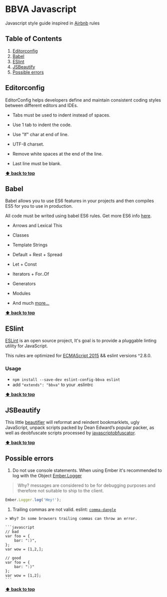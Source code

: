 # BBVA Javascript
Javascript style guide inspired in [Airbnb](https://github.com/airbnb/javascript) rules

## Table of Contents

  1. [Editorconfig](#editorconfig)
  1. [Babel](#babel)
  1. [ESlint](#eslint)
  1. [JSBeautify](#jsbeautify)
  1. [Possible errors](#possible-errors)


## Editorconfig

EditorConfig helps developers define and maintain consistent coding styles between different editors and IDEs.

- Tabs must be used to indent instead of spaces.

- Use 1 tab to indent the code.

- Use "lf" char at end of line.

- UTF-8 charset.

- Remove white spaces at the end of the line.

- Last line must be blank.

**[⬆ back to top](#table-of-contents)**

## Babel

Babel allows you to use ES6 features in your projects and then compiles ES5 for you to use in production.

All code must be writed using babel ES6 rules. Get more ES6 info [here](https://babeljs.io/docs/learn-es2015/).

- Arrows and Lexical This

- Classes

- Template Strings

- Default + Rest + Spread

- Let + Const

- Iterators + For..Of

- Generators

- Modules

- And much [more...](https://babeljs.io/docs/learn-es2015/)

**[⬆ back to top](#table-of-contents)**

## ESlint

[ESLint](http://eslint.org/) is an open source project, It's goal is to provide a pluggable linting utility for JavaScript.

This rules are optimized for [ECMAScript 2015](http://www.ecma-international.org/ecma-262/6.0/) && eslint versions ^2.8.0.

### Usage

  - `npm install --save-dev eslint-config-bbva eslint`
  - add `"extends": "bbva"` to your .eslintrc

**[⬆ back to top](#table-of-contents)**

## JSBeautify

This little [beautifier](https://github.com/beautify-web/js-beautify) will reformat and reindent bookmarklets, ugly JavaScript, unpack scripts packed by Dean Edward’s popular packer, as well as deobfuscate scripts processed by [javascriptobfuscator](javascriptobfuscator.com).

**[⬆ back to top](#table-of-contents)**

## Possible errors

  1. Do not use console statements. When using Ember it's recommended to log with the Object [Ember.Logger](http://emberjs.com/api/classes/Ember.Logger.html)

  > Why? messages are considered to be for debugging purposes and therefore not suitable to ship to the client.

  ```javascript
  Ember.Logger.log('Hey!');
  ```

  1. Trailing commas are not valid. eslint: [`comma-dangle`](http://eslint.org/docs/rules/comma-dangle)

    > Why? In some browsers trailing commas can throw an error.

    ```javascript
    // bad
    var foo = {
        bar: ":)",
    };
    var wow = [1,2,];

    // good
    var foo = {
        bar: ":)"
    };
    var wow = [1,2];
    ```

**[⬆ back to top](#table-of-contents)**
